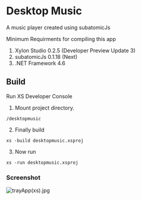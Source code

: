 # Desktop Music
A music player created using subatomicJs

Minimum Requirments for compiling this app

1. Xylon Studio 0.2.5 (Developer Preview Update 3)
2. subatomicJs 0.1.18 (Next)
3. .NET Framework 4.6

## Build
Run XS Developer Console

1. Mount project directory. 
```
/desktopmusic
```

2. Finally build
```
xs -build desktopmusic.xsproj
```

3. Now run
```
xs -run desktopmusic.xsproj
```

### Screenshot
![trayApp(xs).jpg](https://s30.postimg.org/lp9os026p/tray_App_xs.jpg)
